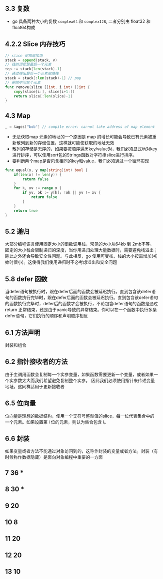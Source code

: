 ## 3.3 复数
* go 具备两种大小的复数 `complex64` 和 `complex128`, 二者分别由 float32
和 float64构成

## 4.2.2 Slice 内存技巧
```go
// slice 尾部追加值
stack = append(stack, v)
// 栈的顶部是最后一个元素
top := stack[len(stack)-1]
// 通过弹出最后一个元素缩减栈
stack = stack[:len(stack)-1] // pop
// 删除中间某个元素
func remove(slice []int, i int) []int {
    copy(slice[i:], slice[i+1:])
    return slice[:len(slice)-1]
}
```

## 4.3 Map
```go
_ = &ages["bob"] // compile error: cannot take address of map element
```
* 无法获取map 元素的地址的一个原因是 map 的增长可能会导致已有元素被重新散列到新的存储位置，这样就可能使获取的地址无效
* 散列的存储是无序的，如果要按顺序遍历key/value对，我们必须显式地对key进行排序，可以使用sort包的Strings函数对字符串slice进行排序。
* 要判断两个map是否包含相同的key和value，我们必须通过一个循环实现
```go
func equal(x, y map[string]int) bool {
    if(len(x) != len(y)) {
        return false
    }
    for k, xv := range x {
        if yv, ok := y[k]; !ok || yv != xv {
            return false
        }
    }
    return true
}
```
## 5.2 递归
大部分编程语言使用固定大小的函数调用栈，常见的大小从64kb 到 2mb不等。固定的大小栈会限制递归的深度，当你用递归处理大量数据时，需要避免栈溢出；除此之外还会导致安全性问题。与此相反，go 使用可变栈，栈的大小按需增加(初始时很小)。这使得我们使用递归时不必考虑溢出和安全问题

## 5.8 defer 函数

当defer语句被执行时，跟在defer后面的函数会被延迟执行。直到包含该defer语句的函数执行完毕时，跟在defer后面的函数会被延迟执行。直到包含该defer语句的函数执行完毕时，defer后的函数才会被执行，不论包含defer语句的函数是通过return 正常结束，还是由于panic导致的异常结束。你可以在一个函数中执行多条defer语句，它们执行的顺序和声明顺序相反

## 6.1 方法声明
封装和组合

## 6.2 指针接收者的方法
由于主调用函数会复制每一个实参变量，如果函数需要更新一个变量，或者如果一个实参数太大而我们希望避免复制整个实参，
因此我们必须使用指针来传递变量地址。这同样适用于更新接收者

## 6.5 位向量
位向量是理想的数据结构，使用一个无符号整型值的slice，每一位代表集合中的一个元素。如果设置第 i 位的元素，则认为集合包含 i。
## 6.6 封装
如果变量或者方法不能通过对象访问到的，这称作封装的变量或者方法。封装（有时候称作数据隐藏）是面向对象编程中重要的一方面


## 7 36 *
## 8 30 *
## 9 20
## 10 8
## 11 20
## 12 20
## 13 10